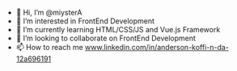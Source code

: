 - 👋 Hi, I’m @miysterA
- 👀 I’m interested in FrontEnd Development 
- 🌱 I’m currently learning HTML/CSS/JS and Vue.js Framework 
- 💞️ I’m looking to collaborate on FrontEnd Development
- 📫 How to reach me www.linkedin.com/in/anderson-koffi-n-da-12a696191

<!---
miysterA/miysterA is a ✨ special ✨ repository because its `README.md` (this file) appears on your GitHub profile.
You can click the Preview link to take a look at your changes.
--->
